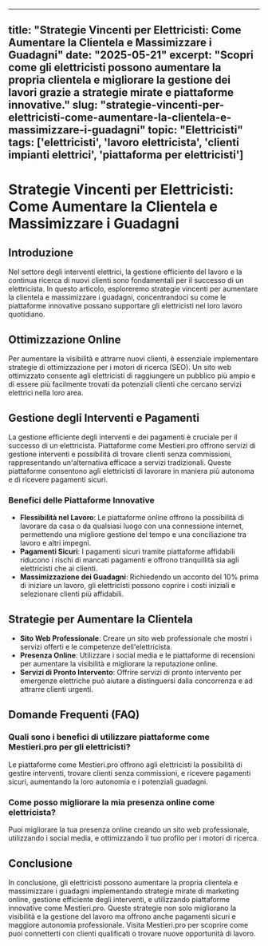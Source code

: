 
---
title: "Strategie Vincenti per Elettricisti: Come Aumentare la Clientela e Massimizzare i Guadagni"
date: "2025-05-21"
excerpt: "Scopri come gli elettricisti possono aumentare la propria clientela e migliorare la gestione dei lavori grazie a strategie mirate e piattaforme innovative."
slug: "strategie-vincenti-per-elettricisti-come-aumentare-la-clientela-e-massimizzare-i-guadagni"
topic: "Elettricisti"
tags: ['elettricisti', 'lavoro elettricista', 'clienti impianti elettrici', 'piattaforma per elettricisti']
---

# Strategie Vincenti per Elettricisti: Come Aumentare la Clientela e Massimizzare i Guadagni

## Introduzione

Nel settore degli interventi elettrici, la gestione efficiente del lavoro e la continua ricerca di nuovi clienti sono fondamentali per il successo di un elettricista. In questo articolo, esploreremo strategie vincenti per aumentare la clientela e massimizzare i guadagni, concentrandoci su come le piattaforme innovative possano supportare gli elettricisti nel loro lavoro quotidiano.

## Ottimizzazione Online

Per aumentare la visibilità e attrarre nuovi clienti, è essenziale implementare strategie di ottimizzazione per i motori di ricerca (SEO). Un sito web ottimizzato consente agli elettricisti di raggiungere un pubblico più ampio e di essere più facilmente trovati da potenziali clienti che cercano servizi elettrici nella loro area.

## Gestione degli Interventi e Pagamenti

La gestione efficiente degli interventi e dei pagamenti è cruciale per il successo di un elettricista. Piattaforme come Mestieri.pro offrono servizi di gestione interventi e possibilità di trovare clienti senza commissioni, rappresentando un'alternativa efficace a servizi tradizionali. Queste piattaforme consentono agli elettricisti di lavorare in maniera più autonoma e di ricevere pagamenti sicuri.

### Benefici delle Piattaforme Innovative

- **Flessibilità nel Lavoro**: Le piattaforme online offrono la possibilità di lavorare da casa o da qualsiasi luogo con una connessione internet, permettendo una migliore gestione del tempo e una conciliazione tra lavoro e altri impegni.
- **Pagamenti Sicuri**: I pagamenti sicuri tramite piattaforme affidabili riducono i rischi di mancati pagamenti e offrono tranquillità sia agli elettricisti che ai clienti.
- **Massimizzazione dei Guadagni**: Richiedendo un acconto del 10% prima di iniziare un lavoro, gli elettricisti possono coprire i costi iniziali e selezionare clienti più affidabili.

## Strategie per Aumentare la Clientela

- **Sito Web Professionale**: Creare un sito web professionale che mostri i servizi offerti e le competenze dell'elettricista.
- **Presenza Online**: Utilizzare i social media e le piattaforme di recensioni per aumentare la visibilità e migliorare la reputazione online.
- **Servizi di Pronto Intervento**: Offrire servizi di pronto intervento per emergenze elettriche può aiutare a distinguersi dalla concorrenza e ad attrarre clienti urgenti.

## Domande Frequenti (FAQ)

### Quali sono i benefici di utilizzare piattaforme come Mestieri.pro per gli elettricisti?

Le piattaforme come Mestieri.pro offrono agli elettricisti la possibilità di gestire interventi, trovare clienti senza commissioni, e ricevere pagamenti sicuri, aumentando la loro autonomia e i potenziali guadagni.

### Come posso migliorare la mia presenza online come elettricista?

Puoi migliorare la tua presenza online creando un sito web professionale, utilizzando i social media, e ottimizzando il tuo profilo per i motori di ricerca.

## Conclusione

In conclusione, gli elettricisti possono aumentare la propria clientela e massimizzare i guadagni implementando strategie mirate di marketing online, gestione efficiente degli interventi, e utilizzando piattaforme innovative come Mestieri.pro. Queste strategie non solo migliorano la visibilità e la gestione del lavoro ma offrono anche pagamenti sicuri e maggiore autonomia professionale. Visita Mestieri.pro per scoprire come puoi connetterti con clienti qualificati o trovare nuove opportunità di lavoro.
